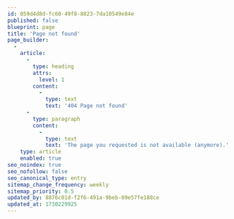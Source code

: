 ```yaml
---
id: 059d4d8d-fc60-49f8-8823-7da10549e84e
published: false
blueprint: page
title: 'Page not found'
page_builder:
  -
    article:
      -
        type: heading
        attrs:
          level: 1
        content:
          -
            type: text
            text: '404 Page not found'
      -
        type: paragraph
        content:
          -
            type: text
            text: 'The page you requested is not available (anymore).'
    type: article
    enabled: true
seo_noindex: true
seo_nofollow: false
seo_canonical_type: entry
sitemap_change_frequency: weekly
sitemap_priority: 0.5
updated_by: 8876c01d-f2f6-491a-9beb-09e57fe188ce
updated_at: 1730229925
---
```

